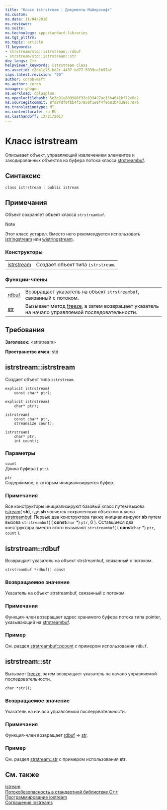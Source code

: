```yaml
---
title: "Класс istrstream | Документы Майкрософт"
ms.custom: 
ms.date: 11/04/2016
ms.reviewer: 
ms.suite: 
ms.technology: cpp-standard-libraries
ms.tgt_pltfrm: 
ms.topic: article
f1_keywords:
- strstream/std::istrstream::rdbuf
- strstream/std::istrstream::str
dev_langs: C++
helpviewer_keywords: istrstream class
ms.assetid: c2d41c75-bd2c-4437-bd77-5939ce1b97af
caps.latest.revision: "20"
author: corob-msft
ms.author: corob
manager: ghogen
ms.workload: cplusplus
ms.openlocfilehash: 5e3e91e809980f32c839497ac13b4641bf72c8a2
ms.sourcegitcommit: 8fa8fdf0fbb4f57950f1e8f4f9b81b4d39ec7d7a
ms.translationtype: MT
ms.contentlocale: ru-RU
ms.lasthandoff: 12/21/2017
---
```

# <a name="istrstream-class"></a>Класс istrstream
Описывает объект, управляющий извлечением элементов и закодированных объектов из буфера потока класса [strstreambuf](../standard-library/strstreambuf-class.md).  
  
## <a name="syntax"></a>Синтаксис  
  
```
class istrstream : public istream
```  
  
## <a name="remarks"></a>Примечания  
 Объект сохраняет объект класса `strstreambuf`.  
  
> [!NOTE]
>  Этот класс устарел. Вместо него рекомендуется использовать [istringstream](../standard-library/sstream-typedefs.md#istringstream) или [wistringstream](../standard-library/sstream-typedefs.md#wistringstream).  
  
### <a name="constructors"></a>Конструкторы  
  
|||  
|-|-|  
|[istrstream](#istrstream)|Создает объект типа `istrstream`.|  
  
### <a name="member-functions"></a>Функции-члены  
  
|||  
|-|-|  
|[rdbuf](#rdbuf)|Возвращает указатель на объект `strstreambuf`, связанный с потоком.|  
|[str](#str)|Вызывает метод [freeze](../standard-library/strstreambuf-class.md#freeze), а затем возвращает указатель на начало управляемой последовательности.|  
  
## <a name="requirements"></a>Требования  
 **Заголовок:** \<strstream>  
  
 **Пространство имен:** std  
  
##  <a name="istrstream"></a>  istrstream::istrstream  
 Создает объект типа `istrstream`.  
  
```
explicit istrstream(
    const char* ptr);

explicit istrstream(
    char* ptr);

istrstream(
    const char* ptr,
    streamsize count);

istrstream(
    char* ptr,
    int count);
```  
  
### <a name="parameters"></a>Параметры  
 `count`  
 Длина буфера ( `ptr`).  
  
 `ptr`  
 Содержимое, с которым инициализируется буфер.  
  
### <a name="remarks"></a>Примечания  
 Все конструкторы инициализируют базовый класс путем вызова [istream](../standard-library/istream-typedefs.md#istream)( **sb**), где **sb** является сохраненным объектом класса [strstreambuf](../standard-library/strstreambuf-class.md). Первые два конструктора также инициализируют **sb** путем вызова `strstreambuf`( ( **const**`char` \*) `ptr`, 0 ). Оставшиеся два конструктора вместо этого вызывают `strstreambuf`( ( **const**`char` *) `ptr`, `count` ).  
  
##  <a name="rdbuf"></a>  istrstream::rdbuf  
 Возвращает указатель на объект strstreambuf, связанный с потоком.  
  
```
strstreambuf *rdbuf() const
```  
  
### <a name="return-value"></a>Возвращаемое значение  
 Указатель на объект strstreambuf, связанный с потоком.  
  
### <a name="remarks"></a>Примечания  
 Функция-член возвращает адрес хранимого буфера потока типа pointer, указывающий на [strstreambuf](../standard-library/strstreambuf-class.md).  
  
### <a name="example"></a>Пример  
  См. раздел [strstreambuf::pcount](../standard-library/strstreambuf-class.md#pcount) с примером использования `rdbuf`.  
  
##  <a name="str"></a>  istrstream::str  
 Вызывает [freeze](../standard-library/strstreambuf-class.md#freeze), затем возвращает указатель на начало управляемой последовательности.  
  
```
char *str();
```  
  
### <a name="return-value"></a>Возвращаемое значение  
 Указатель на начало управляемой последовательности.  
  
### <a name="remarks"></a>Примечания  
 Функция-член возвращает [rdbuf](#rdbuf) -> [str](../standard-library/strstreambuf-class.md#str).  
  
### <a name="example"></a>Пример  
  См. раздел [strstream::str](../standard-library/strstreambuf-class.md#str) с примером использования **str**.  
  
## <a name="see-also"></a>См. также  
 [istream](../standard-library/istream-typedefs.md#istream)   
 [Потокобезопасность в стандартной библиотеке C++](../standard-library/thread-safety-in-the-cpp-standard-library.md)   
 [Программирование iostream](../standard-library/iostream-programming.md)   
 [Соглашения iostreams](../standard-library/iostreams-conventions.md)



